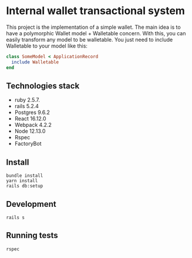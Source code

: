 # Internal wallet transactional system

This project is the implementation of a simple wallet. The main idea is to have a polymorphic Wallet model + Walletable concern. With this, you can easily transform any model to be walletable. You just need to include Walletable to your model like this:
```ruby
class SomeModel < ApplicationRecord
  include Walletable
end
```
## Technologies stack
* ruby 2.5.7.
* rails 5.2.4
* Postgres 9.6.2
* React 16.12.0
* Webpack 4.2.2
* Node 12.13.0
* Rspec
* FactoryBot

## Install
````
bundle install
yarn install
rails db:setup
 ````
## Development
````
rails s
````
## Running tests
````
rspec
````
